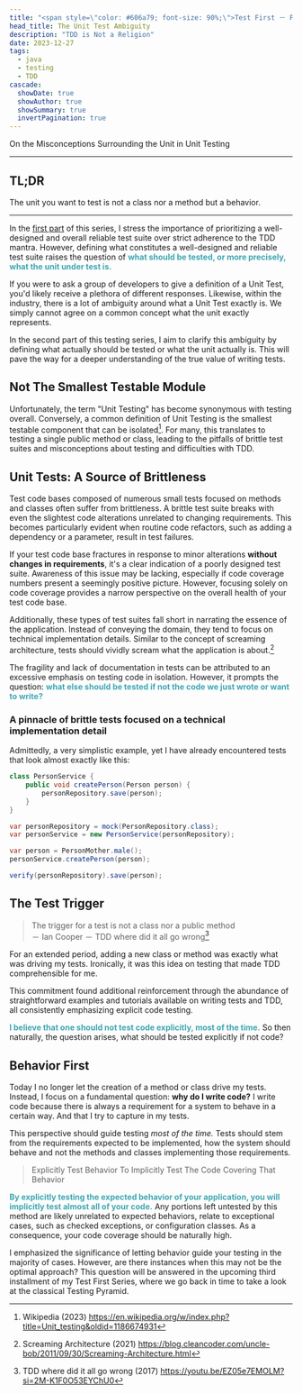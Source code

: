 ```yaml
---
title: "<span style=\"color: #606a79; font-size: 90%;\">Test First － Part 2</span><br/> The Unit Test Ambiguity"
head_title: The Unit Test Ambiguity
description: "TDD is Not a Religion" 
date: 2023-12-27
tags:
  - java
  - testing
  - TDD
cascade:
  showDate: true
  showAuthor: true
  showSummary: true
  invertPagination: true
---
```

On the Misconceptions Surrounding the Unit in Unit Testing
<!--more-->
---
## TL;DR

The unit you want to test is not a class nor a method but a behavior.

---

In the [first part](tdd-is-not-a-religion) of this series,
I stress the importance of prioritizing a well-designed and overall reliable 
test suite over strict adherence to the TDD mantra.
However,
defining what constitutes a well-designed and reliable test suite raises the question of 
<b style="color: #3da6b1;">what should be tested,
or more precisely, what the unit under test is.</b>

If you were to ask a group of developers to give a definition of a Unit Test, you'd likely receive a plethora 
of different responses. 
Likewise, within the industry, there is a lot of ambiguity around what a Unit Test exactly is. 
We simply cannot agree on a common concept what the unit exactly represents.

In the second part of this testing series, I aim to clarify this ambiguity by defining what actually should be tested 
or what the unit actually is.
This will pave the way for a deeper understanding of the true value of writing tests.
## Not The Smallest Testable Module
Unfortunately, the term "Unit Testing" has become synonymous with testing overall. Conversely, a common definition 
of Unit Testing is the smallest testable component that can be isolated[^1]. For many, this translates to testing a 
single public method or class, leading to the pitfalls of brittle test suites and misconceptions about testing and 
difficulties with TDD. 
## Unit Tests: A Source of Brittleness
Test code bases composed of numerous small tests focused on methods and classes often suffer from brittleness. 
A brittle test suite breaks with even the slightest code alterations unrelated to changing requirements. 
This becomes particularly evident when routine code refactors, such as adding a dependency or a parameter, 
result in test failures.

If your test code base fractures in response to minor alterations **without changes in requirements**, 
it's a clear indication of a poorly designed test suite. Awareness of this issue may be lacking, especially if code 
coverage numbers present a seemingly positive picture. However, focusing solely on code coverage provides a narrow 
perspective on the overall health of your test code base.

Additionally, these types of test suites fall short in narrating the essence of the application. 
Instead of conveying the domain, they tend to focus on technical implementation details. 
Similar to the concept of screaming architecture, tests should vividly scream what the application is about.[^2]

The fragility and lack of documentation in tests can be attributed to an excessive emphasis on testing code in isolation. 
However, it prompts the question: 
<b style="color: #3da6b1;">what else should be tested if not the code we just wrote or want to write?</b>
### A pinnacle of brittle tests focused on a technical implementation detail
Admittedly, a very simplistic example, yet I have already encountered tests that look almost exactly like this:
```java
class PersonService {
	public void createPerson(Person person) {
		personRepository.save(person);
	}
}
```

```java
var personRepository = mock(PersonRepository.class);
var personService = new PersonService(personRepository);

var person = PersonMother.male();
personService.createPerson(person);

verify(personRepository).save(person);
```
## The Test Trigger
> The trigger for a test is not a class nor a public method<br/>
> － Ian Cooper － TDD where did it all go wrong[^3]

For an extended period, adding a new class or method was exactly what was driving my tests. 
Ironically, it was this idea on testing that made TDD comprehensible for me.

This commitment found additional reinforcement through the abundance of straightforward examples and tutorials 
available on writing tests and TDD, all consistently emphasizing explicit code testing. 

<b style="color: #3da6b1;">I believe that one should not test code explicitly, most of the time.</b>
So then naturally, the question arises, what should be tested explicitly if not code?
## Behavior First
Today I no longer let the creation of a method or class drive my tests. 
Instead, I focus on a fundamental question: **why do I write code?**
I write code because there is always a requirement for a system to behave in a certain way.
And that I try to capture in my tests.

This perspective should guide testing *most of the time.*
Tests should stem from the requirements expected to be implemented, how the system should behave and
not the methods and classes implementing those requirements.

> Explicitly Test Behavior To Implicitly Test The Code Covering That Behavior

<b style="color: #3da6b1;">By explicitly testing the expected behavior of your application, 
you will implicitly test almost all of your code.</b>
Any portions left untested by this method are likely unrelated to expected behaviors, relate to exceptional cases, 
such as checked exceptions, or configuration classes. As a consequence, your code coverage should be naturally high.

I emphasized the significance of letting behavior guide your testing in the majority of cases. 
However, are there instances when this may not be the optimal approach? 
This question will be answered in the upcoming third installment of my Test First Series,
where we go back in time to take a look at the classical Testing Pyramid.
[^1]: Wikipedia (2023) https://en.wikipedia.org/w/index.php?title=Unit_testing&oldid=1186674931
[^2]: Screaming Architecture (2021) https://blog.cleancoder.com/uncle-bob/2011/09/30/Screaming-Architecture.html
[^3]: TDD where did it all go wrong (2017) https://youtu.be/EZ05e7EMOLM?si=2M-K1F0O53EYChU0

